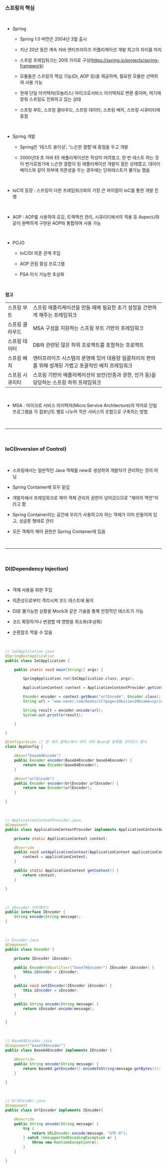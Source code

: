 <h3>스프링의 핵심</h3>

<br>

- Spring

    - Spring 1.0 버전은 2004년 3월 출시

    - 지난 20년 동안 계속 자바 엔터프라이즈 어플리케이션 개발 최고의 자리를 차지

    - 스프링 프레임워크는 20여 가지로 구성(https://spring.io/projects/spring-framework)

    - 모듈들은 스프링의 핵심 기능(DI, AOP 등)을 제공하며, 필요한 모듈만 선택하여 사용 가능

    - 현재 단일 아키텍처(모놀리스) 마이크로서비스 아키텍처로 변환 중이며, 여기에 맞춰 스프링도 진화하고 있는 상태

    - 스프링 부트, 스프링 클라우드, 스프링 데이터, 스프링 배치, 스프링 시큐리티에 중점

<br>

- Spring 개발

    - Spring은 '테스트 용이성', '느슨한 결합'에 중점을 두고 개발

    - 2000년대 초 자바 EE 애플리케이션은 작성이 어려웠고, 한 번 테스트 하는 것이 번거로웠기에 느슨한 결합이 된 애플리케이션 개발이 힘든 상태였고, 데이터베이스와 같이 외부에 의존성을 두는 경우에는 단위테스트가 불가능 했음

<br>

- IoC의 등장 : 스프링이 다른 프레임워크와의 가장 큰 차이점이 IoC를 통한 개발 진행

<br>

- AOP : AOP를 사용하여 로깅, 트랙잭션 관리, 시큐리티에서의 적용 등 AspectJ와 같이 완벽하게 구현된 AOP와 통합하여 사용 가능

<br>

- POJO

    - IoC/DI 의존 관계 주입

    - AOP 관점 중심 프로그램

    - PSA 이식 가능한 추상화

<br>

<b>참고</b>
<table>
<tr><td>스프링 부트</td><td>스프링 애플리케이션을 만들 때에 필요한 초기 설정을 간편하게 해주는 프레임워크</td></tr>
<tr><td>스프링 클라우드</td><td>MSA 구성을 지원하는 스프링 부트 기반의 프레임워크</td></tr>
<tr><td>스프링 데이터</td><td>DB와 관련된 많은 하위 프로젝트를 포함하는 프로젝트</td></tr>
<tr><td>스프링 배치</td><td>엔터프라이즈 시스템의 운영에 있어 대용량 일괄처리의 편의를 위해 설계된 가볍고 포괄적인 배치 프레임워크</td></tr>
<tr><td>스프링 시큐리티</td><td>스프링 기반의 애플리케이션의 보안(인증과 권한, 인가 등)을 담당하는 스프링 하위 프레임워크</td></tr>
</table>

<br>

- MSA : 마이크로 서비스 아키텍처(Micro Service Architecture)의 약자로 단일 프로그램을 각 컴포넌트 별로 나누어 작은 서비스의 조합으로 구축하는 방법

<br>

<hr>

<br>

<h3>IoC(Inversion of Control)</h3>

<br>

- 스프링에서는 일반적인 Java 객체를 new로 생성하여 개발자가 관리하는 것이 아님

- Spring Container에 모두 맡김

- 개발자에서 프레임워크로 제어 객체 관리의 권한이 넘어갔으므로 "제어의 역전"이라고 함

- Spring Container라는 공간에 우리가 사용하고자 하는 객체가 이미 만들어져 있고, 싱글톤 형태로 관리

- 모든 객체의 제어 권한은 Spring Container에 있음

<br>

<hr>

<br>

<h3>DI(Dependency Injection)</h3>

<br>

- 객체 사용을 위한 주입

- 의존성으로부터 격리시켜 코드 테스트에 용이

- DI로 불가능한 상황을 Mock과 같은 기술을 통해 안정적인 테스트가 가능

- 코드 확정하거나 변경할 때 영향을 최소화(추상화)

- 순환참조 막을 수 있음

<br>

```java
// IoCApplication.java
@SpringBootApplication
public class IoCApplication {

	public static void main(String[] args) {

		SpringApplication.run(IoCApplication.class, args);

		ApplicationContext context = ApplicationContextProvider.getContext();

		Encoder encoder = context.getBean("urlEncode", Encoder.class);
		String url = "www.naver.com/books/it?page=10&size=20&name=spring-boot";

		String result = encoder.encode(url);
		System.out.println(result);

	}

}

@Configuration // 한 개의 클래스에서 여러 개의 Bean을 등록할 것이라고 명시
class AppConfig {

	@Bean("base64Encode")
	public Encoder encoder(Base64Encoder base64Encoder) {
		return new Encoder(base64Encoder);
	}

	@Bean("urlEncode")
	public Encoder encoder(UrlEncoder urlEncoder) {
		return new Encoder(urlEncoder);
	}

}
```

<br>

```java
// ApplicationContextProvider.java
@Component
public class ApplicationContextProvider implements ApplicationContextAware {

    private static ApplicationContext context;

    @Override
    public void setApplicationContext(ApplicationContext applicationContext) throws BeansException {
        context = applicationContext;
    }

    public static ApplicationContext getContext() {
        return context;
    }

}
````

<br>

```java
// IEncoder 인터페이스
public interface IEncoder {
    String encode(String message);
}
```

<br>

```java
// Encoder.java
@Component
public class Encoder {

    private IEncoder iEncoder;

    public Encoder(@Qualifier("base74Encoder") IEncoder iEncoder) {
        this.iEncoder = iEncoder;
    }

    public void setIEncoder(IEncoder iEncoder) {
        this.iEncoder = iEncoder;
    }

    public String encode(String message) {
        return iEncoder.encode(message);
    }

}
```

<br>

```java
// Base64Encoder.java
@Component("base74Encoder")
public class Base64Encoder implements IEncoder {

    @Override
    public String encode(String message) {
        return Base64.getEncoder().encodeToString(message.getBytes());
    }

}
```

<br>

```java
// UrlEncoder.java
@Component
public class UrlEncoder implements IEncoder{

    @Override
    public String encode(String message) {
        try {
            return URLEncoder.encode(message, "UTF-8");
        } catch (UnsupportedEncodingException e) {
            throw new RuntimeException(e);
        }
    }

}
```